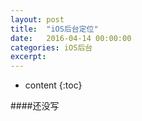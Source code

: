 ```yaml
---
layout: post
title:  "iOS后台定位"
date:   2016-04-14 00:00:00
categories: iOS后台
excerpt: 
---
```


* content
{:toc}



####还没写